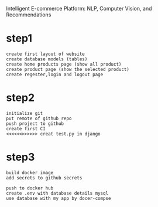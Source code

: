 Intelligent E-commerce Platform: NLP, Computer Vision, and Recommendations

# step1
    create first layout of website
    create database models (tables)
    create home products page (show all product)
    create product page (show the selected product)
    create regester,login and logout page

# step2
    initialize git
    put remote of github repo
    push project to github
    create first CI
    <<<<<<>>>>>> creat test.py in django

# step3
    build docker image
    add secrets to github secrets

    push to docker hub
    create .env with database details mysql
    use database with my app by docer-compse


